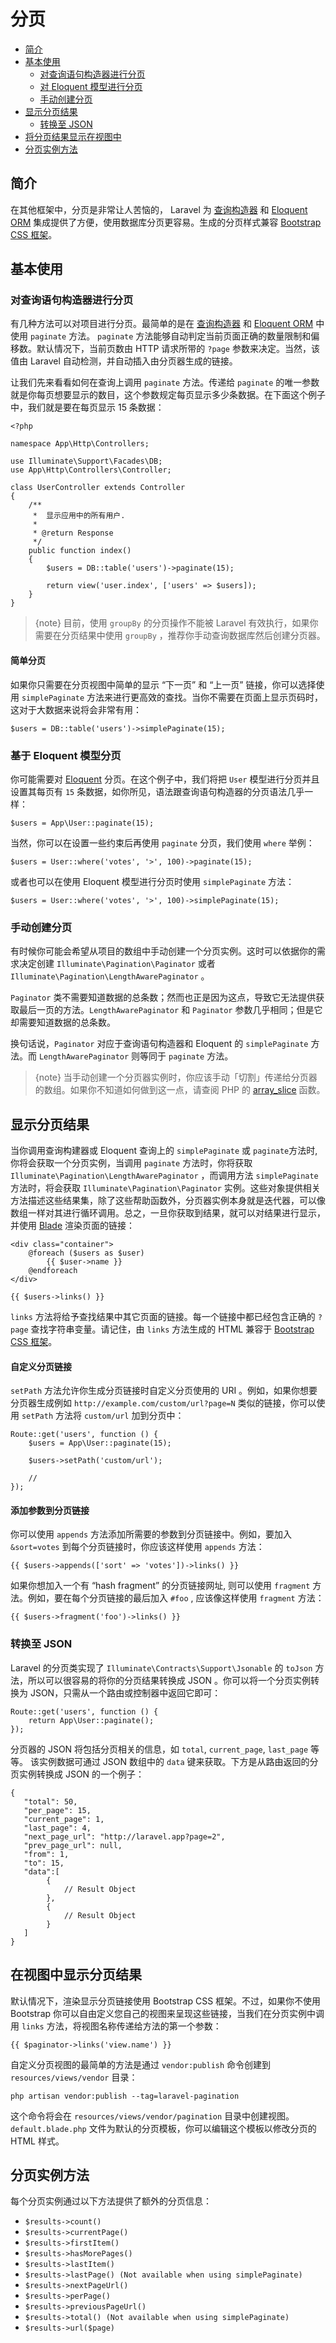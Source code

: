 # 分页

- [简介](#introduction)
- [基本使用](#basic-usage)
    - [对查询语句构造器进行分页](#paginating-query-builder-results)
    - [对 Eloquent 模型进行分页](#paginating-eloquent-results)
    - [手动创建分页](#manually-creating-a-paginator)
- [显示分页结果](#displaying-pagination-results)
    - [转换至 JSON](#converting-results-to-json)
- [将分页结果显示在视图中](#customizing-the-pagination-view)
- [分页实例方法](#paginator-instance-methods)

<a name="introduction"></a>
## 简介

在其他框架中，分页是非常让人苦恼的， Laravel 为 [查询构造器](/docs/{{version}}/queries) 和 [Eloquent ORM](/docs/{{version}}/eloquent) 集成提供了方便，使用数据库分页更容易。生成的分页样式兼容 [Bootstrap CSS 框架](http://getbootstrap.com/)。

<a name="basic-usage"></a>
## 基本使用

<a name="paginating-query-builder-results"></a>
### 对查询语句构造器进行分页

有几种方法可以对项目进行分页。最简单的是在 [查询构造器](/docs/{{version}}/queries) 和 [Eloquent ORM](/docs/{{version}}/eloquent) 中使用 `paginate` 方法。 `paginate` 方法能够自动判定当前页面正确的数量限制和偏移数。默认情况下，当前页数由 HTTP 请求所带的  `?page` 参数来决定。当然，该值由 Laravel 自动检测，并自动插入由分页器生成的链接。

让我们先来看看如何在查询上调用 `paginate` 方法。传递给 `paginate` 的唯一参数就是你每页想要显示的数目，这个参数规定每页显示多少条数据。在下面这个例子中，我们就是要在每页显示 15 条数据：


    <?php

    namespace App\Http\Controllers;

    use Illuminate\Support\Facades\DB;
    use App\Http\Controllers\Controller;

    class UserController extends Controller
    {
        /**
         *  显示应用中的所有用户.
         *
         * @return Response
         */
        public function index()
        {
            $users = DB::table('users')->paginate(15);

            return view('user.index', ['users' => $users]);
        }
    }

> {note} 目前，使用 `groupBy` 的分页操作不能被 Laravel 有效执行，如果你需要在分页结果中使用 `groupBy` ，推荐你手动查询数据库然后创建分页器。

#### 简单分页

如果你只需要在分页视图中简单的显示 “下一页” 和 “上一页” 链接，你可以选择使用 `simplePaginate` 方法来进行更高效的查找。当你不需要在页面上显示页码时，这对于大数据来说将会非常有用：

    $users = DB::table('users')->simplePaginate(15);

<a name="paginating-eloquent-results"></a>
### 基于 Eloquent 模型分页

你可能需要对 [Eloquent](/docs/{{version}}/eloquent) 分页。在这个例子中，我们将把 `User` 模型进行分页并且设置其每页有 `15` 条数据，如你所见，语法跟查询语句构造器的分页语法几乎一样：

    $users = App\User::paginate(15);

当然，你可以在设置一些约束后再使用 `paginate` 分页，我们使用 `where` 举例：

    $users = User::where('votes', '>', 100)->paginate(15);

或者也可以在使用 Eloquent 模型进行分页时使用 `simplePaginate` 方法：

    $users = User::where('votes', '>', 100)->simplePaginate(15);

<a name="manually-creating-a-paginator"></a>
### 手动创建分页

有时候你可能会希望从项目的数组中手动创建一个分页实例。这时可以依据你的需求决定创建 `Illuminate\Pagination\Paginator` 或者 `Illuminate\Pagination\LengthAwarePaginator` 。

 `Paginator` 类不需要知道数据的总条数；然而也正是因为这点，导致它无法提供获取最后一页的方法。`LengthAwarePaginator` 和 `Paginator` 参数几乎相同；但是它却需要知道数据的总条数。

换句话说，`Paginator` 对应于查询语句构造器和 Eloquent 的 `simplePaginate` 方法。而 `LengthAwarePaginator` 则等同于 `paginate` 方法。

> {note} 当手动创建一个分页器实例时，你应该手动「切割」传递给分页器的数组。如果你不知道如何做到这一点，请查阅 PHP 的 [array_slice](http://php.net/manual/en/function.array-slice.php) 函数。

<a name="displaying-pagination-results"></a>
## 显示分页结果

当你调用查询构建器或 Eloquent 查询上的 `simplePaginate` 或 `paginate`方法时,你将会获取一个分页实例，当调用 `paginate` 方法时，你将获取 `Illuminate\Pagination\LengthAwarePaginator` ，而调用方法 `simplePaginate` 方法时，将会获取 `Illuminate\Pagination\Paginator` 实例。这些对象提供相关方法描述这些结果集，除了这些帮助函数外，分页器实例本身就是迭代器，可以像数组一样对其进行循环调用。总之，一旦你获取到结果，就可以对结果进行显示，并使用  [Blade](/docs/{{version}}/blade) 渲染页面的链接：

    <div class="container">
        @foreach ($users as $user)
            {{ $user->name }}
        @endforeach
    </div>

    {{ $users->links() }}

`links` 方法将给予查找结果中其它页面的链接。每一个链接中都已经包含正确的 `?page` 查找字符串变量。请记住，由 `links` 方法生成的 HTML 兼容于 [Bootstrap CSS 框架](https://getbootstrap.com)。

#### 自定义分页链接

`setPath` 方法允许你生成分页链接时自定义分页使用的 URI 。例如，如果你想要分页器生成例如 `http://example.com/custom/url?page=N` 类似的链接，你可以使用 `setPath` 方法将 `custom/url` 加到分页中：

    Route::get('users', function () {
        $users = App\User::paginate(15);

        $users->setPath('custom/url');

        //
    });

#### 添加参数到分页链接

你可以使用 `appends` 方法添加所需要的参数到分页链接中。例如，要加入 `&sort=votes` 到每个分页链接时，你应该这样使用 `appends` 方法：

    {{ $users->appends(['sort' => 'votes'])->links() }}

如果你想加入一个有 “hash fragment” 的分页链接网址, 则可以使用  `fragment` 方法。例如，要在每个分页链接的最后加入 `#foo` , 应该像这样使用 `fragment` 方法：

    {{ $users->fragment('foo')->links() }}

<a name="converting-results-to-json"></a>
### 转换至 JSON

Laravel 的分页类实现了 `Illuminate\Contracts\Support\Jsonable` 的 `toJson` 方法，所以可以很容易的将你的分页结果转换成 JSON 。你可以将一个分页实例转换为 JSON，只需从一个路由或控制器中返回它即可：

    Route::get('users', function () {
        return App\User::paginate();
    });

分页器的 JSON 将包括分页相关的信息，如 `total`, `current_page`, `last_page` 等等。 该实例数据可通过 JSON 数组中的 `data` 键来获取。下方是从路由返回的分页实例转换成 JSON 的一个例子：

    {
       "total": 50,
       "per_page": 15,
       "current_page": 1,
       "last_page": 4,
       "next_page_url": "http://laravel.app?page=2",
       "prev_page_url": null,
       "from": 1,
       "to": 15,
       "data":[
            {
                // Result Object
            },
            {
                // Result Object
            }
       ]
    }

<a name="customizing-the-pagination-view"></a>
## 在视图中显示分页结果

默认情况下，渲染显示分页链接使用 Bootstrap CSS 框架。不过，如果你不使用 Bootstrap 你可以自由定义您自己的视图来呈现这些链接，当我们在分页实例中调用 `links` 方法，将视图名称传递给方法的第一个参数：

    {{ $paginator->links('view.name') }}

自定义分页视图的最简单的方法是通过 `vendor:publish` 命令创建到 `resources/views/vendor` 目录：

    php artisan vendor:publish --tag=laravel-pagination

这个命令将会在 `resources/views/vendor/pagination` 目录中创建视图。`default.blade.php` 文件为默认的分页模板，你可以编辑这个模板以修改分页的 HTML 样式。

<a name="paginator-instance-methods"></a>
## 分页实例方法

每个分页实例通过以下方法提供了额外的分页信息：

- `$results->count()`
- `$results->currentPage()`
- `$results->firstItem()`
- `$results->hasMorePages()`
- `$results->lastItem()`
- `$results->lastPage() (Not available when using simplePaginate)`
- `$results->nextPageUrl()`
- `$results->perPage()`
- `$results->previousPageUrl()`
- `$results->total() (Not available when using simplePaginate)`
- `$results->url($page)`
